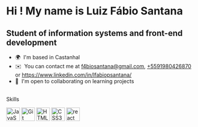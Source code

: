 Hi ! My name is Luiz Fábio Santana
==========================================================================================================================================

Student of information systems and front-end development
--------------------------------------------------------

*   🌍  I'm based in Castanhal
*   ✉️  You can contact me at [f4biosantana@gmail.com](mailto:f4biosantana@gmail.com), [+5591980426870](tel:+5591980426870) or https://www.linkedin.com/in/lfabiopsantana/
*   🤝  I'm open to collaborating on learning projects
<br/>
Skills
<br/>
<p align="left">
<a href="https://developer.mozilla.org/en-US/docs/Web/JavaScript" target="_blank" rel="noreferrer"><img src="https://raw.githubusercontent.com/danielcranney/readme-generator/main/public/icons/skills/javascript-colored.svg" width="36" height="36" alt="JavaScript" /></a>
<a href="https://git-scm.com/" target="_blank" rel="noreferrer"><img src="https://raw.githubusercontent.com/danielcranney/readme-generator/main/public/icons/skills/git-colored.svg" width="36" height="36" alt="Git" /></a>
<a href="https://developer.mozilla.org/en-US/docs/Glossary/HTML5" target="_blank" rel="noreferrer"><img src="https://raw.githubusercontent.com/danielcranney/readme-generator/main/public/icons/skills/html5-colored.svg" width="36" height="36" alt="HTML5" /></a>
<a href="https://www.w3.org/TR/CSS/#css" target="_blank" rel="noreferrer"><img src="https://raw.githubusercontent.com/danielcranney/readme-generator/main/public/icons/skills/css3-colored.svg" width="36" height="36" alt="CSS3" /></a>
<a href="https://react.dev/"> <img src="https://cdn.jsdelivr.net/gh/devicons/devicon/icons/react/react-original.svg" width="36" height="36" alt="react"/></a>
          
</p>
                                  
